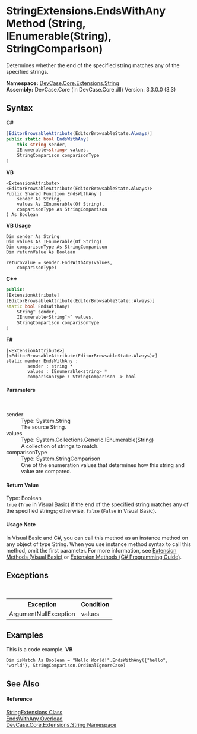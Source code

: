 # StringExtensions.EndsWithAny Method (String, IEnumerable(String), StringComparison)
 

Determines whether the end of the specified string matches any of the specified strings.

**Namespace:**&nbsp;<a href="N_DevCase_Core_Extensions_String">DevCase.Core.Extensions.String</a><br />**Assembly:**&nbsp;DevCase.Core (in DevCase.Core.dll) Version: 3.3.0.0 (3.3)

## Syntax

**C#**<br />
``` C#
[EditorBrowsableAttribute(EditorBrowsableState.Always)]
public static bool EndsWithAny(
	this string sender,
	IEnumerable<string> values,
	StringComparison comparisonType
)
```

**VB**<br />
``` VB
<ExtensionAttribute>
<EditorBrowsableAttribute(EditorBrowsableState.Always)>
Public Shared Function EndsWithAny ( 
	sender As String,
	values As IEnumerable(Of String),
	comparisonType As StringComparison
) As Boolean
```

**VB Usage**<br />
``` VB Usage
Dim sender As String
Dim values As IEnumerable(Of String)
Dim comparisonType As StringComparison
Dim returnValue As Boolean

returnValue = sender.EndsWithAny(values, 
	comparisonType)
```

**C++**<br />
``` C++
public:
[ExtensionAttribute]
[EditorBrowsableAttribute(EditorBrowsableState::Always)]
static bool EndsWithAny(
	String^ sender, 
	IEnumerable<String^>^ values, 
	StringComparison comparisonType
)
```

**F#**<br />
``` F#
[<ExtensionAttribute>]
[<EditorBrowsableAttribute(EditorBrowsableState.Always)>]
static member EndsWithAny : 
        sender : string * 
        values : IEnumerable<string> * 
        comparisonType : StringComparison -> bool 

```


#### Parameters
&nbsp;<dl><dt>sender</dt><dd>Type: System.String<br />The source String.</dd><dt>values</dt><dd>Type: System.Collections.Generic.IEnumerable(String)<br />A collection of strings to match.</dd><dt>comparisonType</dt><dd>Type: System.StringComparison<br />One of the enumeration values that determines how this string and value are compared.</dd></dl>

#### Return Value
Type: Boolean<br />`true` (`True` in Visual Basic) if the end of the specified string matches any of the specified strings; otherwise, `false` (`False` in Visual Basic).

#### Usage Note
In Visual Basic and C#, you can call this method as an instance method on any object of type String. When you use instance method syntax to call this method, omit the first parameter. For more information, see <a href="https://docs.microsoft.com/dotnet/visual-basic/programming-guide/language-features/procedures/extension-methods">Extension Methods (Visual Basic)</a> or <a href="https://docs.microsoft.com/dotnet/csharp/programming-guide/classes-and-structs/extension-methods">Extension Methods (C# Programming Guide)</a>.

## Exceptions
&nbsp;<table><tr><th>Exception</th><th>Condition</th></tr><tr><td>ArgumentNullException</td><td>values</td></tr></table>

## Examples
This is a code example. 
**VB**<br />
``` VB
Dim isMatch As Boolean = "Hello World!".EndsWithAny({"hello", "world"}, StringComparison.OrdinalIgnoreCase)
```


## See Also


#### Reference
<a href="T_DevCase_Core_Extensions_String_StringExtensions">StringExtensions Class</a><br /><a href="Overload_DevCase_Core_Extensions_String_StringExtensions_EndsWithAny">EndsWithAny Overload</a><br /><a href="N_DevCase_Core_Extensions_String">DevCase.Core.Extensions.String Namespace</a><br />